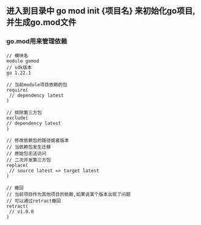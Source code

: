 ## 进入到目录中 go mod init {项目名} 来初始化go项目,并生成go.mod文件
### go.mod用来管理依赖
```
// 模块名
module gomod
// sdk版本
go 1.22.1

// 当前module项目依赖的包
require(
 // dependency latest
)

// 排除第三方包
exclude(
// dependency latest
)

// 修改依赖包的路径或者版本
// 当依赖包发生迁移
// 原始包无法访问
// 二次开发第三方包
replace(
 // source latest => target latest
)

// 撤回
// 当前项目作为其他项目的依赖,如果说某个版本出现了问题
// 可以通过retract撤回
retract(
 // v1.0.0
)
```